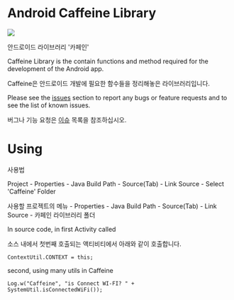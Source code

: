 Android Caffeine Library
========================
![ ](http://cfs.tistory.com/custom/blog/59/592130/skin/images/caffein.jpg?=480507757)

안드로이드 라이브러리 '카페인'

Caffeine Library is the contain functions and method required for the development of the Android app.

Caffeine은 안드로이드 개발에 필요한 함수들을 정리해놓은 라이브러리입니다.


Please see the [issues](https://github.com/ShakeJ/Android-Caffeine-library/issues) section to report any bugs or feature requests and to see the list of known issues.

버그나 기능 요청은 [이슈](https://github.com/ShakeJ/Android-Caffeine-library/issues) 목록을 참조하십시오.


Using
========================

사용법


Project - Properties - Java Build Path - Source(Tab) - Link Source - Select 'Caffeine' Folder

사용할 프로젝트의 메뉴 - Properties - Java Build Path - Source(Tab) - Link Source - 카페인 라이브러리 폴더


In source code, in first Activity called

소스 내에서 첫번째 호출되는 액티비티에서 아래와 같이 호출합니다.


    ContextUtil.CONTEXT = this;


second, using many utils in Caffeine


	Log.w("Caffeine", "is Connect WI-FI? " + SystemUtil.isConnectedWiFi());


